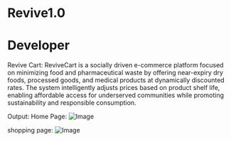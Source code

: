# Revive1.0
# Developer

Revive Cart: ReviveCart is a socially driven e-commerce platform focused on minimizing food and pharmaceutical waste by offering near-expiry dry foods, processed goods, and medical products at dynamically discounted rates. The system intelligently adjusts prices based on product shelf life, enabling affordable access for underserved communities while promoting sustainability and responsible consumption.

Output:
Home Page:
![Image](https://github.com/user-attachments/assets/da430278-6947-4386-95d2-52c44bcfc346)

shopping page:
![Image](https://github.com/user-attachments/assets/2a20a8fc-4b97-4215-9f9d-172d8dc8c6a0)
